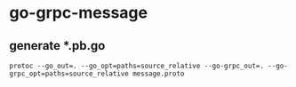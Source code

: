 # go-grpc-message
## generate *.pb.go
```shell
protoc --go_out=. --go_opt=paths=source_relative --go-grpc_out=. --go-grpc_opt=paths=source_relative message.proto
```